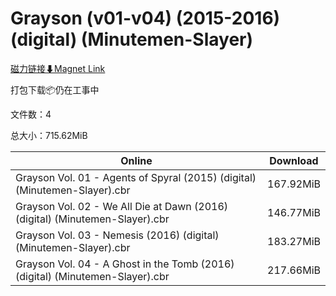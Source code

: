 # Grayson (v01-v04) (2015-2016) (digital) (Minutemen-Slayer)

[磁力链接⬇Magnet Link](magnet:?xt=urn:btih:d85eb72b3fe19ebe2ca63df0df64a64dfbfeb781&dn=Grayson%20%28v01-v04%29%20%282015-2016%29%20%28digital%29%20%28Minutemen-Slayer%29)

打包下载📦仍在工事中

文件数：4

总大小：715.62MiB

Online | Download
--- | ---
Grayson Vol. 01 - Agents of Spyral (2015) (digital) (Minutemen-Slayer).cbr | 167.92MiB
Grayson Vol. 02 - We All Die at Dawn (2016) (digital) (Minutemen-Slayer).cbr | 146.77MiB
Grayson Vol. 03 - Nemesis (2016) (digital) (Minutemen-Slayer).cbr | 183.27MiB
Grayson Vol. 04 - A Ghost in the Tomb (2016) (digital) (Minutemen-Slayer).cbr | 217.66MiB